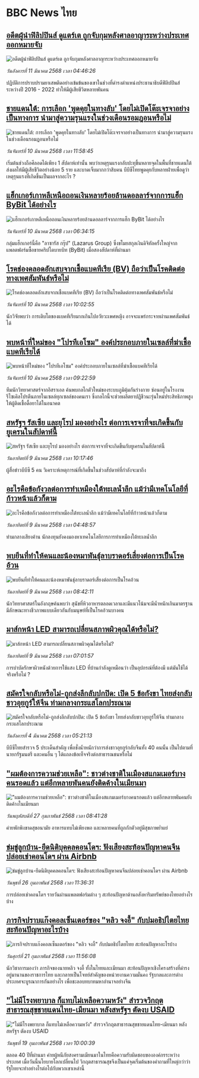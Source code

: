 # BBC News ไทย## [อดีตผู้นำฟิลิปปินส์ ดูแตร์เต ถูกจับกุมหลังศาลอาญาระหว่างประเทศออกหมายจับ](https://www.bbc.com/thai/articles/cwyjvx4wmw1o?at_campaign=githubrss)![อดีตผู้นำฟิลิปปินส์ ดูแตร์เต ถูกจับกุมหลังศาลอาญาระหว่างประเทศออกหมายจับ](https://ichef.bbci.co.uk/ace/standard/240/cpsprodpb/a172/live/3ee6f230-fe31-11ef-8c3d-b7dcc7510cb1.jpg)_วันอังคารที่ 11 มีนาคม 2568 เวลา 04:46:26_ปฏิบัติการปราบปรามยาเสพติดอย่างเข้มข้นของเขาในช่วงที่ดำรงตำแหน่งประธานาธิบดีฟิลิปปินส์ระหว่างปี 2016 - 2022 ทำให้มีผู้เสียชีวิตหลายพันคน## [ชายแดนใต้: การเลือก 'พูดคุยในทางลับ' โดยไม่เปิดโต๊ะเจรจาอย่างเป็นทางการ นำมาสู่ความรุนแรงในช่วงเดือนรอมฎอนหรือไม่](https://www.bbc.com/thai/articles/c4g9p0ndpnyo?at_campaign=githubrss)![ชายแดนใต้: การเลือก 'พูดคุยในทางลับ' โดยไม่เปิดโต๊ะเจรจาอย่างเป็นทางการ นำมาสู่ความรุนแรงในช่วงเดือนรอมฎอนหรือไม่](https://ichef.bbci.co.uk/ace/standard/240/cpsprodpb/483a/live/1fb68490-fd9e-11ef-9e61-71ee71f26eb1.jpg)_วันจันทร์ที่ 10 มีนาคม 2568 เวลา 11:58:45_เริ่มต้นช่วงถือศีลอดได้เพียง  1 สัปดาห์เท่านั้น พบว่าเหตุรุนแรงกลับปะทุขึ้นหลายจุดในพื้นที่ชายแดนใต้ ส่งผลให้มีผู้เสียชีวิตอย่างน้อย 5 ราย และบาดเจ็บมากกว่าสิบคน บีบีซีไทยพูดคุยกับหลายฝ่ายเพื่อดูว่าเหตุรุนแรงที่เกิดขึ้นเป็นผลจากอะไร ?## [แฮ็กเกอร์เกาหลีเหนือถอนเงินหลายร้อยล้านดอลลาร์จากการแฮ็ก ByBit ได้อย่างไร ](https://www.bbc.com/thai/articles/cgkmzep432zo?at_campaign=githubrss)![แฮ็กเกอร์เกาหลีเหนือถอนเงินหลายร้อยล้านดอลลาร์จากการแฮ็ก ByBit ได้อย่างไร ](https://ichef.bbci.co.uk/ace/standard/240/cpsprodpb/29fa/live/8d521bb0-fb62-11ef-896e-d7e7fb1719a4.png)_วันจันทร์ที่ 10 มีนาคม 2568 เวลา 06:34:15_กลุ่มแฮ็กเกอร์นี้คือ "ลาซารัส กรุ๊ป" (Lazarus Group) ซึ่งขโมยสกุลเงินดิจิทัลครั้งใหญ่จากแพลตฟอร์มซื้อขายคริปโตบายบิท (ByBit) เมื่อสองสัปดาห์ที่ผ่านมา## [โรคช่องคลอดอักเสบจากเชื้อแบคทีเรีย (BV) ถือว่าเป็นโรคติดต่อทางเพศสัมพันธ์หรือไม่](https://www.bbc.com/thai/articles/c74307p1xwxo?at_campaign=githubrss)![โรคช่องคลอดอักเสบจากเชื้อแบคทีเรีย (BV) ถือว่าเป็นโรคติดต่อทางเพศสัมพันธ์หรือไม่](https://ichef.bbci.co.uk/ace/standard/240/cpsprodpb/4c1b/live/8d1d7800-fa6e-11ef-8249-930055ca9590.jpg)_วันจันทร์ที่ 10 มีนาคม 2568 เวลา 10:02:55_นักวิจัยพบว่า การเติบโตของแบคทีเรียมากเกินไปอวัยวะเพศหญิง อาจจะแพร่กระจายผ่านเพศสัมพันธ์ได้## [พบหน้าที่ใหม่ของ "โปรทีเอโซม" องค์ประกอบภายในเซลล์ที่ฆ่าเชื้อแบคทีเรียได้](https://www.bbc.com/thai/articles/ceqj0pn14npo?at_campaign=githubrss)![พบหน้าที่ใหม่ของ "โปรทีเอโซม" องค์ประกอบภายในเซลล์ที่ฆ่าเชื้อแบคทีเรียได้](https://ichef.bbci.co.uk/ace/standard/240/cpsprodpb/b1bb/live/5b5c29e0-fa02-11ef-8253-81408cbb565c.jpg)_วันจันทร์ที่ 10 มีนาคม 2568 เวลา 09:22:59_ทีมนักวิทยาศาสตร์จากอิสราเอล ค้นพบกลไกตัวใหม่ของระบบภูมิคุ้มกันร่างกาย ซ่อนอยู่ในโรงงานรีไซเคิลโปรตีนภายในเซลล์ทุกเซลล์ของคนเรา ซึ่งกลไกนี้จะช่วยผลิตยาปฏิชีวนะรุ่นใหม่ประสิทธิภาพสูงให้ผู้ติดเชื้อดื้อยาได้ในอนาคต## [สหรัฐฯ รัสเซีย และยุโรป มองอย่างไร ต่อการเจรจาที่จะเกิดขึ้นกับยูเครนในสัปดาห์นี้](https://www.bbc.com/thai/articles/c4gpjd02wx0o?at_campaign=githubrss)![สหรัฐฯ รัสเซีย และยุโรป มองอย่างไร ต่อการเจรจาที่จะเกิดขึ้นกับยูเครนในสัปดาห์นี้](https://ichef.bbci.co.uk/ace/standard/240/cpsprodpb/fc0a/live/e5a9d820-fc3e-11ef-8c03-7dfdbeeb2526.jpg)_วันอาทิตย์ที่ 9 มีนาคม 2568 เวลา 10:17:46_ผู้สื่อข่าวบีบีซี 5 คน วิเคราะห์เหตุการณ์ที่เกิดขึ้นในช่วงสัปดาห์ที่กำลังจะมาถึง## [อะไรคือข้อกังวลต่อการทำเหมืองใต้ทะเลน้ำลึก แม้ว่ามีเทคโนโลยีที่ก้าวหน้าแล้วก็ตาม](https://www.bbc.com/thai/articles/ckgzyk70x24o?at_campaign=githubrss)![อะไรคือข้อกังวลต่อการทำเหมืองใต้ทะเลน้ำลึก แม้ว่ามีเทคโนโลยีที่ก้าวหน้าแล้วก็ตาม](https://ichef.bbci.co.uk/ace/standard/240/cpsprodpb/7edd/live/9b888a40-d400-11ef-94cb-5f844ceb9e30.jpg)_วันอาทิตย์ที่ 9 มีนาคม 2568 เวลา 04:48:57_ท่ามกลางเสียงค้าน นักลงทุนยังคงมองหาเทคโนโลยีการการทำเหมืองใต้ทะเลน้ำลึก## [พบยีนที่ทำให้คนและน้องหมาพันธุ์ลาบราดอร์เสี่ยงต่อการเป็นโรคอ้วน](https://www.bbc.com/thai/articles/ckg1yv2qlxqo?at_campaign=githubrss)![พบยีนที่ทำให้คนและน้องหมาพันธุ์ลาบราดอร์เสี่ยงต่อการเป็นโรคอ้วน](https://ichef.bbci.co.uk/ace/standard/240/cpsprodpb/14b3/live/a8623210-fb39-11ef-896e-d7e7fb1719a4.jpg)_วันอาทิตย์ที่ 9 มีนาคม 2568 เวลา 08:42:11_นักวิทยาศาสตร์ในอังกฤษค้นพบว่า สุนัขที่หิวอาหารตลอดเวลาและมีแนวโน้มจะมีน้ำหนักเกินมาตรฐาน มีลักษณะทางชีวภาพแบบเดียวกันกับมนุษย์ที่เป็นโรคอ้วนบางคน## [มาส์กหน้า LED สามารถเปลี่ยนสภาพผิวคุณได้หรือไม่? ](https://www.bbc.com/thai/articles/cvgw42re9n4o?at_campaign=githubrss)![มาส์กหน้า LED สามารถเปลี่ยนสภาพผิวคุณได้หรือไม่? ](https://ichef.bbci.co.uk/ace/standard/240/cpsprodpb/cdb0/live/ff97a090-fb4f-11ef-896e-d7e7fb1719a4.jpg)_วันอาทิตย์ที่ 9 มีนาคม 2568 เวลา 07:01:57_การบำบัดรักษาผิวหนังด้วยการใช้แสง LED ที่บ้านกำลังดูเหมือนว่า เป็นอุปกรณ์ที่ต้องมี แต่มันใช้ได้จริงหรือไม่ ?## [สมัครใจกลับหรือไม่-ถูกส่งลึกลับปกปิด: เปิด 5 ข้อกังขา ไทยส่งกลับชาวอุยกูร์ให้จีน ท่ามกลางกระแสโลกประณาม](https://www.bbc.com/thai/articles/cj677j4r6jno?at_campaign=githubrss)![สมัครใจกลับหรือไม่-ถูกส่งลึกลับปกปิด: เปิด 5 ข้อกังขา ไทยส่งกลับชาวอุยกูร์ให้จีน ท่ามกลางกระแสโลกประณาม](https://ichef.bbci.co.uk/ace/standard/240/cpsprodpb/b503/live/bfb85050-f5c3-11ef-97ab-abb74cabf06c.jpg)_วันอังคารที่ 4 มีนาคม 2568 เวลา 05:21:13_บีบีซีไทยสำรวจ 5 ประเด็นสำคัญ เพื่อชั่งน้ำหนักว่าการส่งชาวอุยกูร์กลับจีนทั้ง 40 คนนั้น เป็นไปตามที่นายกรัฐมนตรี และคนอื่น ๆ ได้แถลงข้อเท็จจริงต่อสาธารณชนหรือไม่## ["ผมต้องการความช่วยเหลือ": ชาวต่างชาติในเมืองสแกมเมอร์บางคนรอดแล้ว แต่อีกหลายพันคนยังติดค้างในเมียนมา](https://www.bbc.com/thai/articles/cdx229ek55qo?at_campaign=githubrss)!["ผมต้องการความช่วยเหลือ": ชาวต่างชาติในเมืองสแกมเมอร์บางคนรอดแล้ว แต่อีกหลายพันคนยังติดค้างในเมียนมา](https://ichef.bbci.co.uk/ace/standard/240/cpsprodpb/cac7/live/60c82030-f4b9-11ef-9e61-71ee71f26eb1.jpg)_วันพฤหัสบดีที่ 27 กุมภาพันธ์ 2568 เวลา 08:41:28_ค่ายพักพิงขาดสุขอนามัย อาหารแทบไม่เพียงพอ และหลายคนที่ถูกกักตัวอยู่มีสุขภาพย่ำแย่## [ข่มขู่ลูกบ้าน-ยึดนิติบุคคลคอนโดฯ: ฟังเสียงสะท้อนปัญหาคนจีนปล่อยเช่าคอนโดฯ ผ่าน Airbnb](https://www.bbc.com/thai/articles/c5y920wzjvxo?at_campaign=githubrss)![ข่มขู่ลูกบ้าน-ยึดนิติบุคคลคอนโดฯ: ฟังเสียงสะท้อนปัญหาคนจีนปล่อยเช่าคอนโดฯ ผ่าน Airbnb](https://ichef.bbci.co.uk/ace/standard/240/cpsprodpb/a700/live/73f34de0-f42f-11ef-896e-d7e7fb1719a4.jpg)_วันพุธที่ 26 กุมภาพันธ์ 2568 เวลา 11:36:31_การปล่อยเช่าคอนโดฯ รายวันผ่านแพลตฟอร์มต่าง ๆ สะท้อนปัญหาด้านอสังหาริมทรัพย์ของไทยอย่างไรบ้าง## [ภารกิจปราบแก๊งคอลเซ็นเตอร์ของ "หลิว จงอี้" กับปมอธิปไตยไทย สะท้อนปัญหาอะไรบ้าง](https://www.bbc.com/thai/articles/c1jpd14n122o?at_campaign=githubrss)![ภารกิจปราบแก๊งคอลเซ็นเตอร์ของ "หลิว จงอี้" กับปมอธิปไตยไทย สะท้อนปัญหาอะไรบ้าง](https://ichef.bbci.co.uk/ace/standard/240/cpsprodpb/d8c9/live/8bfa5a90-f043-11ef-a319-fb4e7360c4ec.jpg)_วันศุกร์ที่ 21 กุมภาพันธ์ 2568 เวลา 11:56:08_นักวิชาการมองว่า ภารกิจของนายหลิว จงอี้ ทั้งในไทยและเมียนมา สะท้อนปัญหาเชิงโครงสร้างที่ดำรงอยู่มานานของราชการไทย และกลายเป็นโจทย์สำคัญของหน่วยงานความมั่นคง รัฐบาลและการต่างประเทศจะบูรณาการกันอย่างไร เพื่อชะลอบทบาทมหาอำนาจอย่างจีน## ["ไม่มีโรงพยาบาล ก็แทบไม่เหลือความหวัง" สำรวจวิกฤตสาธารณสุขชายแดนไทย-เมียนมา หลังสหรัฐฯ ตัดงบ USAID](https://www.bbc.com/thai/articles/cpqlgdvwyleo?at_campaign=githubrss)!["ไม่มีโรงพยาบาล ก็แทบไม่เหลือความหวัง" สำรวจวิกฤตสาธารณสุขชายแดนไทย-เมียนมา หลังสหรัฐฯ ตัดงบ USAID](https://ichef.bbci.co.uk/ace/standard/240/cpsprodpb/5042/live/0e66d0b0-ee9d-11ef-a319-fb4e7360c4ec.jpg)_วันพุธที่ 19 กุมภาพันธ์ 2568 เวลา 10:00:39_ตลอด 40 ปีที่ผ่านมา ค่ายผู้หนีภัยสงครามเมียนมาในไทยคือความรับผิดชอบขององค์กรระหว่างประเทศ เมื่อวันนี้นโยบายโลกเปลี่ยนไป วิกฤตสาธารณสุขจึงเป็นแค่จุดเริ่มต้นของคำถามที่ใหญ่กว่าว่า รัฐไทยจะทำอย่างไรต่อไปกับพวกเขาเหล่านี้
